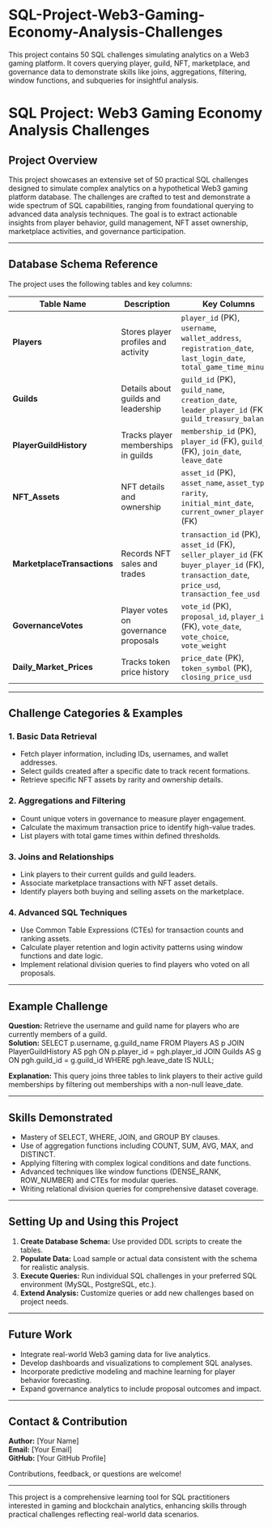 # SQL-Project-Web3-Gaming-Economy-Analysis-Challenges
This project contains 50 SQL challenges simulating analytics on a Web3 gaming platform. It covers querying player, guild, NFT, marketplace, and governance data to demonstrate skills like joins, aggregations, filtering, window functions, and subqueries for insightful analysis.

# SQL Project: Web3 Gaming Economy Analysis Challenges

## Project Overview
This project showcases an extensive set of 50 practical SQL challenges designed to simulate complex analytics on a hypothetical Web3 gaming platform database. The challenges are crafted to test and demonstrate a wide spectrum of SQL capabilities, ranging from foundational querying to advanced data analysis techniques. The goal is to extract actionable insights from player behavior, guild management, NFT asset ownership, marketplace activities, and governance participation.

---

## Database Schema Reference

The project uses the following tables and key columns:

| Table Name             | Description                           | Key Columns                                                     |
|------------------------|-------------------------------------|----------------------------------------------------------------|
| **Players**            | Stores player profiles and activity | `player_id` (PK), `username`, `wallet_address`, `registration_date`, `last_login_date`, `total_game_time_minutes`  |
| **Guilds**             | Details about guilds and leadership | `guild_id` (PK), `guild_name`, `creation_date`, `leader_player_id` (FK), `guild_treasury_balance`                     |
| **PlayerGuildHistory** | Tracks player memberships in guilds | `membership_id` (PK), `player_id` (FK), `guild_id` (FK), `join_date`, `leave_date`                                   |
| **NFT_Assets**         | NFT details and ownership           | `asset_id` (PK), `asset_name`, `asset_type`, `rarity`, `initial_mint_date`, `current_owner_player_id` (FK)             |
| **MarketplaceTransactions** | Records NFT sales and trades         | `transaction_id` (PK), `asset_id` (FK), `seller_player_id` (FK), `buyer_player_id` (FK), `transaction_date`, `price_usd`, `transaction_fee_usd` |
| **GovernanceVotes**    | Player votes on governance proposals | `vote_id` (PK), `proposal_id`, `player_id` (FK), `vote_date`, `vote_choice`, `vote_weight`                            |
| **Daily_Market_Prices**| Tracks token price history           | `price_date` (PK), `token_symbol` (PK), `closing_price_usd`                                                           |

---

## Challenge Categories & Examples

### 1. Basic Data Retrieval  
- Fetch player information, including IDs, usernames, and wallet addresses.  
- Select guilds created after a specific date to track recent formations.  
- Retrieve specific NFT assets by rarity and ownership details.  

### 2. Aggregations and Filtering  
- Count unique voters in governance to measure player engagement.  
- Calculate the maximum transaction price to identify high-value trades.  
- List players with total game times within defined thresholds.  

### 3. Joins and Relationships  
- Link players to their current guilds and guild leaders.  
- Associate marketplace transactions with NFT asset details.  
- Identify players both buying and selling assets on the marketplace.  

### 4. Advanced SQL Techniques  
- Use Common Table Expressions (CTEs) for transaction counts and ranking assets.  
- Calculate player retention and login activity patterns using window functions and date logic.  
- Implement relational division queries to find players who voted on all proposals.  

---

## Example Challenge

**Question:** Retrieve the username and guild name for players who are currently members of a guild.  
**Solution:**
SELECT p.username, g.guild_name
FROM Players AS p
JOIN PlayerGuildHistory AS pgh ON p.player_id = pgh.player_id
JOIN Guilds AS g ON pgh.guild_id = g.guild_id
WHERE pgh.leave_date IS NULL;


**Explanation:** This query joins three tables to link players to their active guild memberships by filtering out memberships with a non-null leave_date.

---

## Skills Demonstrated

- Mastery of SELECT, WHERE, JOIN, and GROUP BY clauses.  
- Use of aggregation functions including COUNT, SUM, AVG, MAX, and DISTINCT.  
- Applying filtering with complex logical conditions and date functions.  
- Advanced techniques like window functions (DENSE_RANK, ROW_NUMBER) and CTEs for modular queries.  
- Writing relational division queries for comprehensive dataset coverage.  

---

## Setting Up and Using this Project

1. **Create Database Schema:** Use provided DDL scripts to create the tables.  
2. **Populate Data:** Load sample or actual data consistent with the schema for realistic analysis.  
3. **Execute Queries:** Run individual SQL challenges in your preferred SQL environment (MySQL, PostgreSQL, etc.).  
4. **Extend Analysis:** Customize queries or add new challenges based on project needs.

---

## Future Work

- Integrate real-world Web3 gaming data for live analytics.  
- Develop dashboards and visualizations to complement SQL analyses.  
- Incorporate predictive modeling and machine learning for player behavior forecasting.  
- Expand governance analytics to include proposal outcomes and impact.

---

## Contact & Contribution

**Author:** [Your Name]  
**Email:** [Your Email]  
**GitHub:** [Your GitHub Profile]  

Contributions, feedback, or questions are welcome!

---

This project is a comprehensive learning tool for SQL practitioners interested in gaming and blockchain analytics, enhancing skills through practical challenges reflecting real-world data scenarios.
